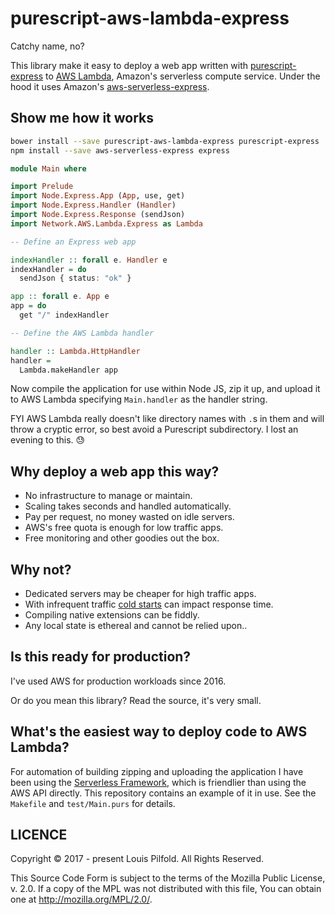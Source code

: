 # purescript-aws-lambda-express

Catchy name, no?

This library make it easy to deploy a web app written with
[purescript-express][ps-express] to [AWS Lambda][aws-lambda], Amazon's
serverless compute service. Under the hood it uses Amazon's
[aws-serverless-express][aws-s-e].

[ps-express]: https://github.com/nkly/purescript-express
[aws-lambda]: https://aws.amazon.com/lambda
[aws-s-e]: https://github.com/awslabs/aws-serverless-express


## Show me how it works

```sh
bower install --save purescript-aws-lambda-express purescript-express
npm install --save aws-serverless-express express
```

```purescript
module Main where

import Prelude
import Node.Express.App (App, use, get)
import Node.Express.Handler (Handler)
import Node.Express.Response (sendJson)
import Network.AWS.Lambda.Express as Lambda

-- Define an Express web app

indexHandler :: forall e. Handler e
indexHandler = do
  sendJson { status: "ok" }

app :: forall e. App e
app = do
  get "/" indexHandler

-- Define the AWS Lambda handler

handler :: Lambda.HttpHandler
handler =
  Lambda.makeHandler app
```

Now compile the application for use within Node JS, zip it up, and upload it
to AWS Lambda specifying `Main.handler` as the handler string.

FYI AWS Lambda really doesn't like directory names with `.`s in them and will
throw a cryptic error, so best avoid a Purescript subdirectory. I lost an
evening to this. 😓


## Why deploy a web app this way?

- No infrastructure to manage or maintain.
- Scaling takes seconds and handled automatically.
- Pay per request, no money wasted on idle servers.
- AWS's free quota is enough for low traffic apps.
- Free monitoring and other goodies out the box.

## Why not?

- Dedicated servers may be cheaper for high traffic apps.
- With infrequent traffic [cold starts][cold-starts] can impact response time.
- Compiling native extensions can be fiddly.
- Any local state is ethereal and cannot be relied upon..

[cold-starts]: https://aws.amazon.com/blogs/compute/container-reuse-in-lambda/


## Is this ready for production?

I've used AWS for production workloads since 2016.

Or do you mean this library? Read the source, it's very small.


## What's the easiest way to deploy code to AWS Lambda?

For automation of building zipping and uploading the application I have been
using the [Serverless Framework][serverless-framework], which is friendlier
than using the AWS API directly. This repository contains an example of it in
use. See the `Makefile` and `test/Main.purs` for details.

[serverless-framework]: https://serverless.com/framework


## LICENCE

Copyright © 2017 - present Louis Pilfold. All Rights Reserved.

This Source Code Form is subject to the terms of the Mozilla Public
License, v. 2.0. If a copy of the MPL was not distributed with this
file, You can obtain one at http://mozilla.org/MPL/2.0/.
